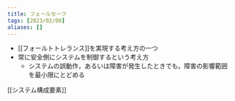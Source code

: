 ```yaml
---
title: フェールセーフ
tags: [2023/02/08]
aliases: []
---
```


- [[フォールトトレランス]]を実現する考え方の一つ
- 常に安全側にシステムを制御するという考え方
	- システムの誤動作，あるいは障害が発生したときでも，障害の影響範囲を最小限にとどめる

[[システム構成要素]]